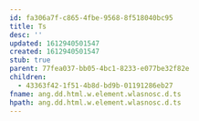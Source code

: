 ```yaml
---
id: fa306a7f-c865-4fbe-9568-8f518040bc95
title: Ts
desc: ''
updated: 1612940501547
created: 1612940501547
stub: true
parent: 77fea037-bb05-4bc1-8233-e077be32f82e
children:
  - 43363f42-1f51-4b8d-bd9b-01191286eb27
fname: ang.dd.html.w.element.wlasnosc.d.ts
hpath: ang.dd.html.w.element.wlasnosc.d.ts
---
```



